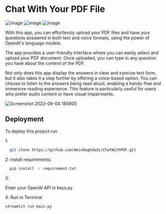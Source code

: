 # Chat With Your PDF File
![image](https://img.shields.io/badge/Streamlit-FF4B4B.svg?style=for-the-badge&logo=Streamlit&logoColor=white)
![image](https://img.shields.io/badge/OpenAI-412991.svg?style=for-the-badge&logo=OpenAI&logoColor=white)
![image](https://img.shields.io/badge/-LangChain-32CD32?logo=LangChain&logoColor=white&style=for-the-badge)

With this app, you can effortlessly upload your PDF files and have your questions answered in both text and voice formats, using the power of OpenAI's language models.

The app provides a user-friendly interface where you can easily select and upload your PDF document. Once uploaded, you can type in any question you have about the content of the PDF.

Not only does this app display the answers in clear and concise text form, but it also takes it a step further by offering a voice-based option. You can choose to listen to the answers being read aloud, enabling a hands-free and immersive reading experience. This feature is particularly useful for users who prefer audio content or have visual impairments.

![Screenshot 2023-09-04 185800](https://github.com/AminHaghdadi/ChatWithPDF/assets/87299853/c97b2c77-43e0-46cc-b252-6619511b4dea)

## Deployment

To deploy this project run

1:
```bash
  git clone https://github.com/AminHaghdadi/ChatWithPDF.git
```
2: install requirements:
```bash
  pip install -r requirement.txt 
```
3:

Enter your OpenAI API in keys.py 

4: Run in Terminal
```bash
streamlit run main.py
```
